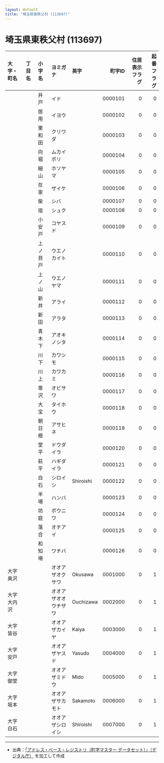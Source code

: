 ```yaml
---
layout: default
title: "埼玉県東秩父村 (113697)"
---
```


# 埼玉県東秩父村 (113697)

| 大字・町名 | 丁目名 | 小字名 | ヨミガナ | 英字 | 町字ID | 住居表示フラグ | 起番フラグ |
|:--------|:------|:------|:-----------------|:---------------------|--------:|----------:|--------:|
|  |  | 井戸 | イド |  | 0000101 | 0 | 0 |
|  |  | 居用 | イヨウ |  | 0000102 | 0 | 0 |
|  |  | 栗和田 | クリワダ |  | 0000103 | 0 | 0 |
|  |  | 向堀 | ムカイボリ |  | 0000104 | 0 | 0 |
|  |  | 細山 | ホソヤマ |  | 0000105 | 0 | 0 |
|  |  | 在家 | ザイケ |  | 0000106 | 0 | 0 |
|  |  | 柴 | シバ |  | 0000107 | 0 | 0 |
|  |  | 宿 | シュク |  | 0000108 | 0 | 0 |
|  |  | 小安戸 | コヤスド |  | 0000109 | 0 | 0 |
|  |  | 上ノ貝戸 | ウエノカイト |  | 0000110 | 0 | 0 |
|  |  | 上ノ山 | ウエノヤマ |  | 0000111 | 0 | 0 |
|  |  | 新井 | アライ |  | 0000112 | 0 | 0 |
|  |  | 新田 | アラタ |  | 0000113 | 0 | 0 |
|  |  | 青木下 | アオキノシタ |  | 0000114 | 0 | 0 |
|  |  | 川下 | カワシモ |  | 0000115 | 0 | 0 |
|  |  | 川上 | カワカミ |  | 0000116 | 0 | 0 |
|  |  | 帯沢 | オビサワ |  | 0000117 | 0 | 0 |
|  |  | 大宝 | タイホウ |  | 0000118 | 0 | 0 |
|  |  | 朝日根 | アサヒネ |  | 0000119 | 0 | 0 |
|  |  | 堂平 | ドウダイラ |  | 0000120 | 0 | 0 |
|  |  | 萩平 | ハギダイラ |  | 0000121 | 0 | 0 |
|  |  | 白石 | シロイシ | Shiroishi | 0000122 | 0 | 0 |
|  |  | 半場 | ハンバ |  | 0000123 | 0 | 0 |
|  |  | 坊庭 | ボウニワ |  | 0000124 | 0 | 0 |
|  |  | 落合 | オチアイ |  | 0000125 | 0 | 0 |
|  |  | 和知場 | ワチバ |  | 0000126 | 0 | 0 |
| 大字奥沢 |  |  | オオアザオクサワ | Okusawa | 0001000 | 0 | 1 |
| 大字大内沢 |  |  | オオアザオオウチザワ | Ouchizawa | 0002000 | 0 | 1 |
| 大字皆谷 |  |  | オオアザカイヤ | Kaiya | 0003000 | 0 | 1 |
| 大字安戸 |  |  | オオアザヤスド | Yasudo | 0004000 | 0 | 1 |
| 大字御堂 |  |  | オオアザミドウ | Mido | 0005000 | 0 | 1 |
| 大字坂本 |  |  | オオアザサカモト | Sakamoto | 0006000 | 0 | 1 |
| 大字白石 |  |  | オオアザシロイシ | Shiroishi | 0007000 | 0 | 1 |

---

- 出典：[「アドレス・ベース・レジストリ（町字マスター データセット）』（デジタル庁）](https://www.digital.go.jp/policies/base_registry_address/) を加工して作成